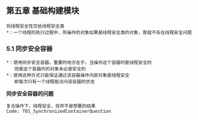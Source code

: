 ## 第五章 基础构建模块

```
将线程安全性交给线程安全类
*：一个线程的执行过程中，所操作的对象如果是线程安全类的对象，那就不存在线程安全问题
```

### 5.1 同步安全容器

```
*：使用同步安全容器，重要的地方在于，当操作这个容器时是线程安全的
   但是这个容器内的对象未必是安全的
*：使用这种方式只能保证通过该容器操作内部对象是线程安全
   即每次只有一个线程能访问该容器的状态
```

**同步安全容器的问题**

```
复合操作下，线程安全，但并不是想要的结果
Code: T01_SynchronizedContainerQuestion
```

